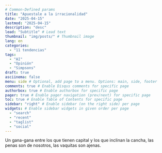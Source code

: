 ```yaml
---
# Common-Defined params
title: "Apuestale a la irracionalidad"
date: "2025-04-15"
lastmod: "2025-04-15"
description: "desc"
lead: "Subtitle" # Lead text
thumbnail: "img/posts/" # Thumbnail image
lang: en
categories:
  - "11 tendencias"
tags:
  - "AI"
  - "Opinión"
  - "Simpsons"
draft: true
asciinema: false
menu: side # Optional, add page to a menu. Options: main, side, footer
comments: true # Enable Disqus comments for specific page
authorbox: true # Enable authorbox for specific page
pager: true # Enable pager navigation (prev/next) for specific page
toc: true # Enable Table of Contents for specific page
sidebar: "right" # Enable sidebar (on the right side) per page
widgets: # Enable sidebar widgets in given order per page
  - "search"
  - "recent"
  - "taglist"
  - "social"
---
```


Un gana-gana entre los que tienen capital y los que inclinan la cancha, las penas son de nosotros, las vaquitas son ajenas.

<!--more-->
